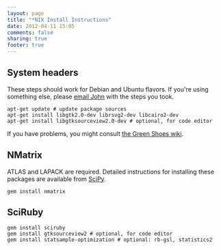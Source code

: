 ```yaml
---
layout: page
title: "*NIX Install Instructions"
date: 2012-04-11 15:05
comments: false
sharing: true
footer: true
---
```


System headers
--------------

These steps should work for Debian and Ubuntu flavors. If you're using something else, please <a href="mailto:john.woods@marcottelab.org">email John</a> with the steps you took.

<pre><code>apt-get update # update package sources
apt-get install libgtk2.0-dev librsvg2-dev libcairo2-dev
apt-get install libgtksourceview2.0-dev # optional, for code editor
</code></pre>

If you have problems, you might consult [the Green Shoes wiki](https://github.com/ashbb/green_shoes/wiki/Building-Green-Shoes-on-Ubuntu).

NMatrix
-------

ATLAS and LAPACK are required. Detailed instructions for installing these packages are available from [SciPy](http://www.scipy.org/Installing_SciPy/Linux#head-eecf834fad12bf7a625752528547588a93f8263c).

<pre><code>gem install nmatrix
</code></pre>

SciRuby
-------

<pre><code>gem install sciruby
gem install gtksourceview2 # optional, for code editor
gem install statsample-optimization # optional: rb-gsl, statistics2
</code></pre>
